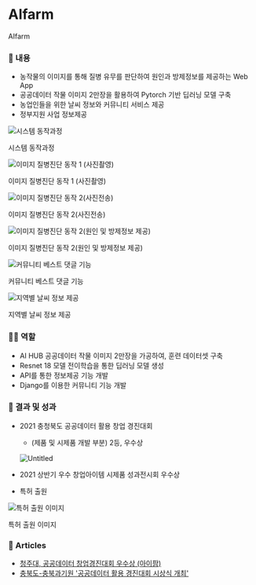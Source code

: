 # AIfarm
AIfarm
### 📖 내용

- 농작물의 이미지를 통해 질병 유무를 판단하여 원인과 방제정보를 제공하는 Web App
- 공공데이터 작물 이미지 2만장을 활용하여 Pytorch 기반 딥러닝 모델 구축
- 농업인들을 위한 날씨 정보와 커뮤니티 서비스 제공
- 정부지원 사업 정보제공

![시스템 동작과정](https://s3-us-west-2.amazonaws.com/secure.notion-static.com/b663489f-bc94-4225-956b-f8c96d30c9cf/Untitled.png)

시스템 동작과정

![이미지 질병진단 동작 1 (사진촬영)](https://s3-us-west-2.amazonaws.com/secure.notion-static.com/b9aad1ff-bb48-4f5e-9c43-c34d59ccf58b/Untitled.png)

이미지 질병진단 동작 1 (사진촬영)

![이미지 질병진단 동작 2(사진전송)](https://s3-us-west-2.amazonaws.com/secure.notion-static.com/ce71d2ae-3e1b-4edb-bf33-749a3472dafe/Untitled.png)

이미지 질병진단 동작 2(사진전송)

![이미지 질병진단 동작 2(원인 및 방제정보 제공)](https://s3-us-west-2.amazonaws.com/secure.notion-static.com/4953dc6d-dc50-4604-8cfb-66fe338b9ece/Untitled.png)

이미지 질병진단 동작 2(원인 및 방제정보 제공)

![커뮤니티 베스트 댓글 기능](https://s3-us-west-2.amazonaws.com/secure.notion-static.com/d651dd02-33ae-4f8d-9589-0dc78bab1691/Untitled.png)

커뮤니티 베스트 댓글 기능

![지역별 날씨 정보 제공](https://s3-us-west-2.amazonaws.com/secure.notion-static.com/be06966f-94c7-43e6-aa32-300de0d4fad9/Untitled.png)

지역별 날씨 정보 제공

### 🙋‍♂️ 역할

- AI HUB 공공데이터 작물 이미지 2만장을 가공하여, 훈련 데이터셋 구축
- Resnet 18 모델 전이학습을 통한 딥러닝 모델 생성
- API를 통한 정보제공 기능 개발
- Django를 이용한 커뮤니티 기능 개발

### 🎯 결과 및 성과

- 2021 충청북도 공공데이터 활용 창업 경진대회
    - (제품 및 시제품 개발 부분) 2등, 우수상
    
    ![Untitled](https://s3-us-west-2.amazonaws.com/secure.notion-static.com/4cb8dd5f-d305-4c5d-9579-b0402ab6f63c/Untitled.jpeg)
    
- 2021 상반기 우수 창업아이템 시제품 성과전시회 우수상
- 특허 출원

![특허 출원 이미지](https://s3-us-west-2.amazonaws.com/secure.notion-static.com/ec474581-3033-4ed3-bc70-b72dd31e6448/Untitled.png)

특허 출원 이미지

### 

### 📰 Articles

- [청주대, 공공데이터 창업경진대회 우수상 (아이팜)](http://www.kyosu.net/news/articleView.html?idxno=74608)
- [충북도-충북과기원 '공공데이터 활용 경진대회 시상식 개최'](https://thesegye.com/news/newsview.php?ncode=1065613402569021)
